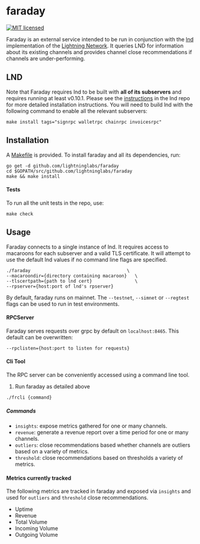 # faraday

[![MIT licensed](https://img.shields.io/badge/license-MIT-blue.svg)](https://github.com/lightninglabs/faraday/blob/master/LICENSE)

Faraday is an external service intended to be run in conjunction with the [lnd](https://github.com/lightningnetwork/lnd) implementation of the [Lightning Network](https://lightning.network). It queries LND for information about its existing channels and provides channel close recommendations if channels are under-performing. 

## LND
Note that Faraday requires lnd to be built with **all of its subservers** and requires running at least v0.10.1. Please see the [instructions](https://github.com/lightningnetwork/lnd/blob/master/docs/INSTALL.md) in the lnd repo for more detailed installation instructions. You will need to build lnd with the following command to enable all the relevant subservers:
```
make install tags="signrpc walletrpc chainrpc invoicesrpc"
```


## Installation
A [Makefile](https://github.com/lightninglabs/faraday/blob/master/Makefile) is provided. To install faraday and all its dependencies, run:

```
go get -d github.com/lightninglabs/faraday
cd $GOPATH/src/github.com/lightninglabs/faraday
make && make install
```

#### Tests
To run all the unit tests in the repo, use:

```
make check
```

## Usage
Faraday connects to a single instance of lnd. It requires access to macaroons for each subserver and a valid TLS certificate. It will attempt to use the default lnd values if no command line flags are specified.
```
./faraday                                    \
--macaroondir={directory containing macaroon}   \
--tlscertpath={path to lnd cert}                \
--rpserver={host:port of lnd's rpserver} 
```

By default, faraday runs on mainnet. The `--testnet`, `--simnet` or `--regtest` flags can be used to run in test environments.

#### RPCServer
Faraday serves requests over grpc by default on `localhost:8465`. This default can be overwritten:
```
--rpclisten={host:port to listen for requests}
```

#### Cli Tool
The RPC server can be conveniently accessed using a command line tool. 
1. Run faraday as detailed above
```
./frcli {command}
```

##### Commands
- `insights`: expose metrics gathered for one or many channels.
- `revenue`: generate a revenue report over a time period for one or many channels.
- `outliers`: close recommendations based whether channels are outliers based on a variety of metrics.
- `threshold`: close recommendations based on thresholds a variety of metrics.

#### Metrics currently tracked
The following metrics are tracked in faraday and exposed via `insights` and used for `outliers` and `threshold` close recommendations.
- Uptime
- Revenue
- Total Volume
- Incoming Volume
- Outgoing Volume